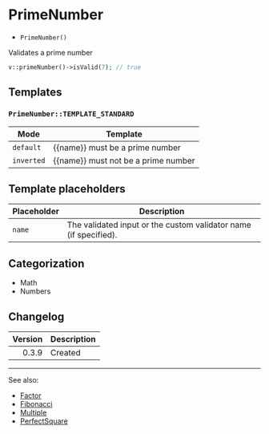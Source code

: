 # PrimeNumber

- `PrimeNumber()`

Validates a prime number

```php
v::primeNumber()->isValid(7); // true
```

## Templates

### `PrimeNumber::TEMPLATE_STANDARD`

| Mode       | Template                            |
|------------|-------------------------------------|
| `default`  | {{name}} must be a prime number     |
| `inverted` | {{name}} must not be a prime number |

## Template placeholders

| Placeholder | Description                                                      |
|-------------|------------------------------------------------------------------|
| `name`      | The validated input or the custom validator name (if specified). |

## Categorization

- Math
- Numbers

## Changelog

| Version | Description |
|--------:|-------------|
|   0.3.9 | Created     |

***
See also:

- [Factor](Factor.md)
- [Fibonacci](Fibonacci.md)
- [Multiple](Multiple.md)
- [PerfectSquare](PerfectSquare.md)
